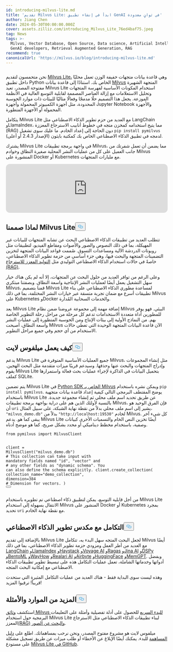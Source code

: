 ```yaml
---
id: introducing-milvus-lite.md
title: 'تقديم Milvus Lite: ابدأ في إنشاء تطبيق GenAI في ثوانٍ معدودة'
author: Jiang Chen
date: 2024-05-30T00:00:00.000Z
cover: assets.zilliz.com/introducing_Milvus_Lite_76ed4baf75.jpeg
tag: News
tags: >-
  Milvus, Vector Database, Open Source, Data science, Artificial Intelligence,
  GenAI developers, Retrieval Augmented Generation, RAG
recommend: true
canonicalUrl: 'https://milvus.io/blog/introducing-milvus-lite.md'
---
```

<p>
  <span class="img-wrapper">
    <img translate="no" src="https://assets.zilliz.com/2_72e444c8dc.JPG" alt="" class="doc-image" id="" />
    <span></span>
  </span>
</p>
<p>نحن متحمسون لتقديم <a href="https://milvus.io/docs/milvus_lite.md">Milvus Lite،</a> وهي قاعدة بيانات متجهات خفيفة الوزن تعمل محليًا داخل تطبيق Python الخاص بك. استنادًا إلى قاعدة بيانات <a href="https://milvus.io/intro">Milvus</a> المتجهة الشهيرة مفتوحة المصدر، تعيد Milvus Lite استخدام المكونات الأساسية لفهرسة المتجهات وتحليل الاستعلامات مع إزالة العناصر المصممة لقابلية التوسع العالية في الأنظمة الموزعة. يجعل هذا التصميم حلًا مدمجًا وفعالًا مثاليًا للبيئات ذات موارد الحوسبة المحدودة، مثل أجهزة الكمبيوتر المحمولة وأجهزة Jupyter Notebook والأجهزة المحمولة أو الأجهزة المتطورة.</p>
<p>يتكامل Milvus Lite مع العديد من حزم تطوير الذكاء الاصطناعي مثل LangChain وLlamaIndex، مما يتيح استخدامه كمخزن متجه في خطوط أنابيب الاسترجاع المعززة (RAG) دون الحاجة إلى إعداد الخادم. ما عليك سوى تشغيل <code translate="no">pip install pymilvus</code> (الإصدار 2.4.3 أو أعلى) لدمجه في تطبيق الذكاء الاصطناعي الخاص بك كمكتبة بايثون.</p>
<p>يشترك Milvus Lite في واجهة برمجة تطبيقات Milvus، مما يضمن أن تعمل شفرتك من جانب العميل على كل من عمليات النشر المحلية صغيرة النطاق وخوادم Milvus المنشورة على Docker أو Kubernetes مع مليارات المتجهات.</p>
<iframe style="border-radius:12px" src="https://open.spotify.com/embed/episode/5bMcZgPgPVxSuoi1M2vn1p?utm_source=generator" width="100%" height="152" frameBorder="0" allowfullscreen="" allow="autoplay; clipboard-write; encrypted-media; fullscreen; picture-in-picture" loading="lazy"></iframe>
<h2 id="Why-We-Built-Milvus-Lite" class="common-anchor-header">لماذا صممنا Milvus Lite<button data-href="#Why-We-Built-Milvus-Lite" class="anchor-icon" translate="no">
      <svg translate="no"
        aria-hidden="true"
        focusable="false"
        height="20"
        version="1.1"
        viewBox="0 0 16 16"
        width="16"
      >
        <path
          fill="#0092E4"
          fill-rule="evenodd"
          d="M4 9h1v1H4c-1.5 0-3-1.69-3-3.5S2.55 3 4 3h4c1.45 0 3 1.69 3 3.5 0 1.41-.91 2.72-2 3.25V8.59c.58-.45 1-1.27 1-2.09C10 5.22 8.98 4 8 4H4c-.98 0-2 1.22-2 2.5S3 9 4 9zm9-3h-1v1h1c1 0 2 1.22 2 2.5S13.98 12 13 12H9c-.98 0-2-1.22-2-2.5 0-.83.42-1.64 1-2.09V6.25c-1.09.53-2 1.84-2 3.25C6 11.31 7.55 13 9 13h4c1.45 0 3-1.69 3-3.5S14.5 6 13 6z"
        ></path>
      </svg>
    </button></h2><p>تتطلب العديد من تطبيقات الذكاء الاصطناعي البحث عن تشابه المتجهات للبيانات غير المهيكلة، بما في ذلك النصوص والصور والأصوات ومقاطع الفيديو، لتطبيقات مثل روبوتات الدردشة الآلية ومساعدات التسوق. صُممت قواعد البيانات المتجهة لتخزين التضمينات المتجهة والبحث فيها، وهي جزء أساسي من حزمة تطوير الذكاء الاصطناعي، خاصةً في حالات استخدام الذكاء الاصطناعي التوليدي مثل <a href="https://zilliz.com/learn/Retrieval-Augmented-Generation">التوليد المعزز للاسترجاع (RAG)</a>.</p>
<p>وعلى الرغم من توافر العديد من حلول البحث عن المتجهات، إلا أنه لم يكن هناك خيار سهل التشغيل يعمل أيضًا لعمليات النشر الإنتاجية واسعة النطاق. وبصفتنا مبتكري Milvus، قمنا بتصميم Milvus Lite لمساعدة مطوري الذكاء الاصطناعي على بناء تطبيقات أسرع مع ضمان تجربة متسقة عبر خيارات النشر المختلفة، بما في ذلك Milvus على Kubernetes وDocker والخدمات السحابية المُدارة.</p>
<p>يعد Milvus Lite إضافة مهمة إلى مجموعة عروضنا ضمن نظام Milvus البيئي. فهو يوفر للمطورين أداة متعددة الاستخدامات تدعم كل مرحلة من مراحل رحلة التطوير الخاصة بهم. من النماذج الأولية إلى بيئات الإنتاج ومن الحوسبة المتطورة إلى عمليات النشر واسعة النطاق، أصبحت Milvus الآن قاعدة البيانات المتجهة الوحيدة التي تغطي حالات الاستخدام من أي حجم وفي جميع مراحل التطوير.</p>
<h2 id="How-Milvus-Lite-Works" class="common-anchor-header">كيف يعمل ميلفوس لايت<button data-href="#How-Milvus-Lite-Works" class="anchor-icon" translate="no">
      <svg translate="no"
        aria-hidden="true"
        focusable="false"
        height="20"
        version="1.1"
        viewBox="0 0 16 16"
        width="16"
      >
        <path
          fill="#0092E4"
          fill-rule="evenodd"
          d="M4 9h1v1H4c-1.5 0-3-1.69-3-3.5S2.55 3 4 3h4c1.45 0 3 1.69 3 3.5 0 1.41-.91 2.72-2 3.25V8.59c.58-.45 1-1.27 1-2.09C10 5.22 8.98 4 8 4H4c-.98 0-2 1.22-2 2.5S3 9 4 9zm9-3h-1v1h1c1 0 2 1.22 2 2.5S13.98 12 13 12H9c-.98 0-2-1.22-2-2.5 0-.83.42-1.64 1-2.09V6.25c-1.09.53-2 1.84-2 3.25C6 11.31 7.55 13 9 13h4c1.45 0 3-1.69 3-3.5S14.5 6 13 6z"
        ></path>
      </svg>
    </button></h2><p>يدعم Milvus Lite جميع العمليات الأساسية المتوفرة في Milvus، مثل إنشاء المجموعات وإدراج المتجهات والبحث عنها وحذفها. وسيدعم قريبًا ميزات متقدمة مثل البحث الهجين. يقوم Milvus Lite بتحميل البيانات في الذاكرة لإجراء عمليات بحث فعالة واستمرارها كملف SQLite.</p>
<p>يتم تضمين Milvus Lite في <a href="https://github.com/milvus-io/pymilvus">Python SDK الخاص بـ Milvus</a> ويمكن نشره باستخدام <code translate="no">pip install pymilvus</code>. يوضح المقتطف البرمجي التالي كيفية إعداد قاعدة بيانات متجهية باستخدام Milvus Lite عن طريق تحديد اسم ملف محلي ثم إنشاء مجموعة جديدة. بالنسبة لأولئك الذين هم على دراية بواجهة برمجة تطبيقات Milvus، فإن الفرق الوحيد هو أن <code translate="no">uri</code> يشير إلى اسم ملف محلي بدلاً من نقطة نهاية الشبكة، على سبيل المثال، <code translate="no">&quot;milvus_demo.db&quot;</code> بدلاً من <code translate="no">&quot;http://localhost:19530&quot;</code> لخادم Milvus. كل شيء آخر يبقى كما هو. يدعم Milvus Lite أيضًا تخزين النص الخام والتسميات الأخرى كبيانات وصفية، باستخدام مخطط ديناميكي أو محدد بشكل صريح، كما هو موضح أدناه.</p>
<pre><code translate="no"><span class="hljs-keyword">from</span> pymilvus <span class="hljs-keyword">import</span> MilvusClient

client = MilvusClient(<span class="hljs-string">&quot;milvus_demo.db&quot;</span>)
<span class="hljs-comment"># This collection can take input with mandatory fields named &quot;id&quot;, &quot;vector&quot; and</span>
<span class="hljs-comment"># any other fields as &quot;dynamic schema&quot;. You can also define the schema explicitly.</span>
client.create_collection(
    collection_name=<span class="hljs-string">&quot;demo_collection&quot;</span>,
    dimension=<span class="hljs-number">384</span>  <span class="hljs-comment"># Dimension for vectors.</span>
)
<button class="copy-code-btn"></button></code></pre>
<p>من أجل قابلية التوسع، يمكن لتطبيق ذكاء اصطناعي تم تطويره باستخدام Milvus Lite الانتقال بسهولة إلى استخدام Milvus المنشور على Docker أو Kubernetes بمجرد تحديد <code translate="no">uri</code> مع نقطة نهاية الخادم.</p>
<h2 id="Integration-with-AI-Development-Stack" class="common-anchor-header">التكامل مع مكدس تطوير الذكاء الاصطناعي<button data-href="#Integration-with-AI-Development-Stack" class="anchor-icon" translate="no">
      <svg translate="no"
        aria-hidden="true"
        focusable="false"
        height="20"
        version="1.1"
        viewBox="0 0 16 16"
        width="16"
      >
        <path
          fill="#0092E4"
          fill-rule="evenodd"
          d="M4 9h1v1H4c-1.5 0-3-1.69-3-3.5S2.55 3 4 3h4c1.45 0 3 1.69 3 3.5 0 1.41-.91 2.72-2 3.25V8.59c.58-.45 1-1.27 1-2.09C10 5.22 8.98 4 8 4H4c-.98 0-2 1.22-2 2.5S3 9 4 9zm9-3h-1v1h1c1 0 2 1.22 2 2.5S13.98 12 13 12H9c-.98 0-2-1.22-2-2.5 0-.83.42-1.64 1-2.09V6.25c-1.09.53-2 1.84-2 3.25C6 11.31 7.55 13 9 13h4c1.45 0 3-1.69 3-3.5S14.5 6 13 6z"
        ></path>
      </svg>
    </button></h2><p>بالإضافة إلى تقديم Milvus Lite لجعل البحث المتجه سهل البدء به، تتكامل Milvus أيضًا مع العديد من أطر العمل ومزودي حزمة تطوير الذكاء الاصطناعي، بما في ذلك <a href="https://python.langchain.com/v0.2/docs/integrations/vectorstores/milvus/">LangChain</a> <a href="https://docs.llamaindex.ai/en/stable/examples/vector_stores/MilvusIndexDemo/">وLlamaIndex</a> <a href="https://haystack.deepset.ai/integrations/milvus-document-store">وHaystack</a> <a href="https://blog.voyageai.com/2024/05/30/semantic-search-with-milvus-lite-and-voyage-ai/">وVoyage AI</a> <a href="https://milvus.io/docs/integrate_with_ragas.md">وRagas</a> <a href="https://jina.ai/news/implementing-a-chat-history-rag-with-jina-ai-and-milvus-lite/">وJina AI</a> <a href="https://dspy-docs.vercel.app/docs/deep-dive/retrieval_models_clients/MilvusRM">وDSPy</a> <a href="https://www.bentoml.com/blog/building-a-rag-app-with-bentocloud-and-milvus-lite">وBentoML</a> <a href="https://chiajy.medium.com/70873c7576f1">وWayHow</a> <a href="https://blog.relari.ai/case-study-using-synthetic-data-to-benchmark-rag-systems-be324904ace1">وRealari AI</a> <a href="https://docs.airbyte.com/integrations/destinations/milvus">وAirbyte</a> <a href="https://milvus.io/docs/integrate_with_hugging-face.md">وHuggingFace</a> <a href="https://memgpt.readme.io/docs/storage#milvus">وMemGPT</a>. وبفضل أدواتها وخدماتها الشاملة، تعمل عمليات التكامل هذه على تبسيط تطوير تطبيقات الذكاء الاصطناعي مع إمكانية البحث المتجه.</p>
<p>وهذه ليست سوى البداية فقط - هناك العديد من عمليات التكامل المثيرة التي ستحدث قريباً! ترقبوا المزيد!</p>
<h2 id="More-Resources-and-Examples" class="common-anchor-header">المزيد من الموارد والأمثلة<button data-href="#More-Resources-and-Examples" class="anchor-icon" translate="no">
      <svg translate="no"
        aria-hidden="true"
        focusable="false"
        height="20"
        version="1.1"
        viewBox="0 0 16 16"
        width="16"
      >
        <path
          fill="#0092E4"
          fill-rule="evenodd"
          d="M4 9h1v1H4c-1.5 0-3-1.69-3-3.5S2.55 3 4 3h4c1.45 0 3 1.69 3 3.5 0 1.41-.91 2.72-2 3.25V8.59c.58-.45 1-1.27 1-2.09C10 5.22 8.98 4 8 4H4c-.98 0-2 1.22-2 2.5S3 9 4 9zm9-3h-1v1h1c1 0 2 1.22 2 2.5S13.98 12 13 12H9c-.98 0-2-1.22-2-2.5 0-.83.42-1.64 1-2.09V6.25c-1.09.53-2 1.84-2 3.25C6 11.31 7.55 13 9 13h4c1.45 0 3-1.69 3-3.5S14.5 6 13 6z"
        ></path>
      </svg>
    </button></h2><p>استكشف <a href="https://milvus.io/docs/quickstart.md">وثائق Milvus للبدء السريع</a> للحصول على أدلة تفصيلية وأمثلة على التعليمات البرمجية حول استخدام Milvus Lite لبناء تطبيقات الذكاء الاصطناعي مثل الاسترجاع المعزز<a href="https://github.com/milvus-io/bootcamp/blob/master/bootcamp/tutorials/quickstart/build_RAG_with_milvus.ipynb">(RAG)</a> <a href="https://github.com/milvus-io/bootcamp/blob/master/bootcamp/tutorials/quickstart/image_search_with_milvus.ipynb">والبحث عن الصور</a>.</p>
<p>ميلفوس لايت هو مشروع مفتوح المصدر، ونحن نرحب بمساهماتك. اطلع على <a href="https://github.com/milvus-io/milvus-lite/blob/main/CONTRIBUTING.md">دليل المساهمة</a> للبدء. يمكنك أيضًا الإبلاغ عن الأخطاء أو طلب ميزات عن طريق تسجيل مشكلة على مستودع <a href="https://github.com/milvus-io/milvus-lite">Milvus Lite في GitHub</a>.</p>
